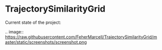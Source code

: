 # TrajectorySimilarityGrid


Current state of the project: 

.. image:: https://raw.githubusercontent.com/FeherMarcell/TrajectorySimilarityGrid/master/static/screenshots/screenshot.png
